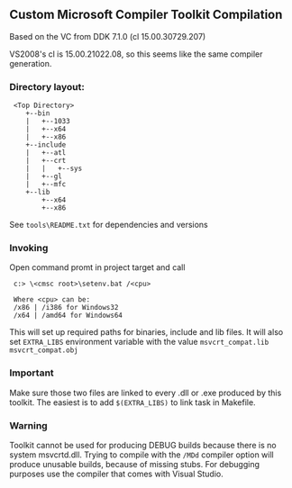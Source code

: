 Custom Microsoft Compiler Toolkit Compilation
---------------------------------------------

Based on the VC from DDK 7.1.0 (cl 15.00.30729.207)

VS2008's cl is 15.00.21022.08, so this seems like the
same compiler generation.

### Directory layout:

     <Top Directory>
        +--bin
        |   +--1033
        |   +--x64
        |   +--x86
        +--include
        |   +--atl
        |   +--crt
        |   |   +--sys
        |   +--gl
        |   +--mfc
        +--lib
            +--x64
            +--x86

See `tools\README.txt` for dependencies and versions

### Invoking

Open command promt in project target and call

     c:> \<cmsc root>\setenv.bat /<cpu>

     Where <cpu> can be:
     /x86 | /i386 for Windows32
     /x64 | /amd64 for Windows64

This will set up required paths for binaries, include and
lib files.
It will also set `EXTRA_LIBS` environment variable
with the value `msvcrt_compat.lib msvcrt_compat.obj`

### Important

Make sure those two files are linked to every .dll
or .exe produced by this toolkit. The easiest is to add
`$(EXTRA_LIBS)` to link task in Makefile.

### Warning

Toolkit cannot be used for producing DEBUG builds
because there is no system msvcrtd.dll.
Trying to compile with the `/MDd` compiler option
will produce unusable builds, because of missing stubs.
For debugging purposes use the compiler that comes with Visual Studio.
